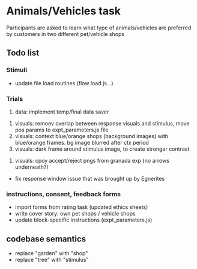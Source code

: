# Animals/Vehicles task

Participants are asked to learn what type of animals/vehicles are preferred by customers in two different pet/vehicle shops


## Todo list

### Stimuli
- update file load routines (flow load js...)

### Trials

1. data: implement temp/final data saver
<!-- 1. visuals: fixation cross during cue and feedback interval -->
1. visuals: remoev overlap between response visuals and stimulus, move pos params to expt_parameters.js file
1. visuals: context blue/orange shops (background images) with blue/orange frames. bg image blurred after ctx period 
1. visuals: dark frame around stimulus image, to create stronger contrast
<!-- 1. visuals: keep ctx blurred during resp and feedback period (looks better). perhaps decrease blur lvl -->
1. visuals: cpoy accept/reject pngs from granada exp (no arrows underneath?)    
- fix response window issue that was brought up by Egnerites 

### instructions, consent, feedback forms
- import forms from rating task (updated ethics sheets)
- write cover story: own pet shops / vehicle shops
- update block-specific instructions (expt_parameters.js)

## codebase semantics
- replace "garden" with "shop"
- replace "tree" with "stimulus"